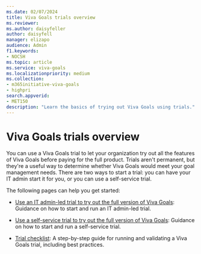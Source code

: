 ```yaml
---
ms.date: 02/07/2024
title: Viva Goals trials overview
ms.reviewer: 
ms.author: daisyfeller
author: daisyfell
manager: elizapo
audience: Admin
f1.keywords:
- NOCSH
ms.topic: article
ms.service: viva-goals
ms.localizationpriority: medium
ms.collection:  
- m365initiative-viva-goals
- highpri  
search.appverid:
- MET150
description: "Learn the basics of trying out Viva Goals using trials."
---
```


# Viva Goals trials overview

You can use a Viva Goals trial to let your organization try out all the features of Viva Goals before paying for the full product. Trials aren't permanent, but they're a useful way to determine whether Viva Goals would meet your goal management needs. There are two ways to start a trial: you can have your IT admin start it for you, or you can use a self-service trial.

The following pages can help you get started:

- [Use an IT admin-led trial to try out the full version of Viva Goals](it-admin-trials.md): Guidance on how to start and run an IT admin-led trial.

- [Use a self-service trial to try out the full version of Viva Goals](self-service-trials.md): Guidance on how to start and run a self-service trial.

- [Trial checklist](trials-checklist.md): A step-by-step guide for running and validating a Viva Goals trial, including best practices.

